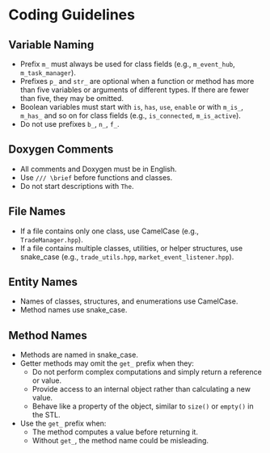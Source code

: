 # Coding Guidelines

## Variable Naming
- Prefix `m_` must always be used for class fields (e.g., `m_event_hub`, `m_task_manager`).
- Prefixes `p_` and `str_` are optional when a function or method has more than five variables or arguments of different types. If there are fewer than five, they may be omitted.
- Boolean variables must start with `is`, `has`, `use`, `enable` or with `m_is_`, `m_has_` and so on for class fields (e.g., `is_connected`, `m_is_active`).
- Do not use prefixes `b_`, `n_`, `f_`.

## Doxygen Comments
- All comments and Doxygen must be in English.
- Use `/// \brief` before functions and classes.
- Do not start descriptions with `The`.

## File Names
- If a file contains only one class, use CamelCase (e.g., `TradeManager.hpp`).
- If a file contains multiple classes, utilities, or helper structures, use snake_case (e.g., `trade_utils.hpp`, `market_event_listener.hpp`).

## Entity Names
- Names of classes, structures, and enumerations use CamelCase.
- Method names use snake_case.

## Method Names
- Methods are named in snake_case.
- Getter methods may omit the `get_` prefix when they:
  - Do not perform complex computations and simply return a reference or value.
  - Provide access to an internal object rather than calculating a new value.
  - Behave like a property of the object, similar to `size()` or `empty()` in the STL.
- Use the `get_` prefix when:
  - The method computes a value before returning it.
  - Without `get_`, the method name could be misleading.
